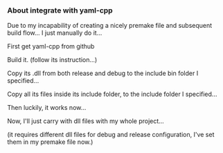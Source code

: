 ### About integrate with yaml-cpp

Due to my incapability of creating a nicely premake file and subsequent build flow...
I just manually do it...

First get yaml-cpp from github

Build it. (follow its instruction...)

Copy its .dll from both release and debug to the include bin folder I specified...

Copy all its files inside its include folder, to the include folder I specified...


Then luckily, it works now...

Now, I'll just carry with dll files with my whole project...

(it requires different dll files for debug and release configuration, I've set them in my premake file now.)